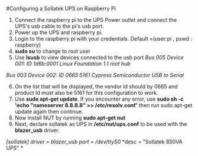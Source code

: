 #Configuring a Sollatek UPS on Raspberry Pi

1. Connect the raspberry pi to the UPS Power outlet and connect the UPS's usb cable to the pi's usb port.
2. Power up the UPS and raspberry pi.
3. Login to the raspberry pi with your credentials. 
Default =(user:pi , pswd : raspberry)
4. **sudo su** to change to root user 
5. Use **lsusb** to view devices connected to the usb port 
*Bus 005 Device 001: ID 1d6b:0001 Linux Foundation 1.1 root hub*

*Bus 003 Device 002: ID 0665:5161 Cypress Semiconductor USB to Serial*

6. On the list that will be displayed, the vendor Id should by 0665 and product Id must also be 5161 for this configuration to work.
7. Use **sudo apt-get update**. If you encounter any error, use 
**sudo sh -c 'echo "nameserver 8.8.8.8" >> /etc/resolv.conf'** then run sudo apt-get update again then continue.
8. Now install NUT by running **sudo apt-get nut**
9. Next, declare sollatek as UPS in **/etc/nut/ups.conf** to be used with the **blazer_usb** driver.

*[sollatek]*
*driver = blazer_usb*
*port = /dev/ttyS0*
*desc = "Sollatek 850VA UPS" *
